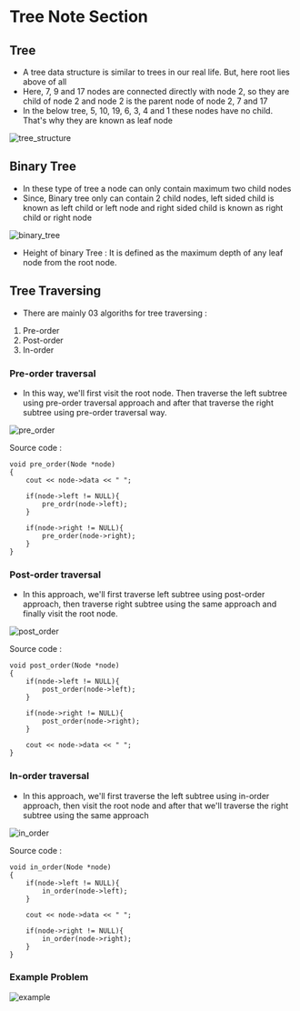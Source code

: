 # Tree Note Section
## Tree 
 * A tree data structure is similar to trees in our real life. But, here root lies above of all
 * Here, 7, 9 and 17 nodes are connected directly with node 2, so they are child of node 2 and node 2 is the parent node of node 2, 7 and 17
 * In the below tree, 5, 10, 19, 6, 3, 4 and 1 these nodes have no child. That's why they are known as leaf node
 
![tree_structure](https://user-images.githubusercontent.com/71670082/214832144-158f078d-e1a6-4cf4-a4c8-2f5fe5f244bb.png)

## Binary Tree
 * In these type of tree a node can only contain maximum two child nodes
 * Since, Binary tree only can contain 2 child nodes, left sided child is known as left child or left node and right sided child is known as right child or right node 

![binary_tree](https://user-images.githubusercontent.com/71670082/214847512-4f4ad81f-af38-4061-a1ec-862491276c1a.png)

 * Height of binary Tree : It is defined as the maximum depth of any leaf node from the root node.

## Tree Traversing
 * There are mainly 03 algoriths for tree traversing :
  01. Pre-order
  02. Post-order
  03. In-order

### Pre-order traversal
 * In this way, we'll first visit the root node. Then traverse the left subtree using pre-order traversal approach and after that traverse the right subtree using pre-order traversal way.

![pre_order](https://user-images.githubusercontent.com/71670082/214854345-126330ab-b3de-4a85-9c4f-e6882ff5a0c9.png)


Source code :

```
void pre_order(Node *node)
{
    cout << node->data << " ";

    if(node->left != NULL){
        pre_ordr(node->left);
    }

    if(node->right != NULL){
        pre_order(node->right);
    }
}
```

### Post-order traversal
 * In this approach, we'll first traverse left subtree using post-order approach, then traverse right subtree using the same approach and finally visit the root node.


![post_order](https://user-images.githubusercontent.com/71670082/214857627-4f02682e-e44e-4c59-94d0-48f3ff7504db.png)

Source code :

```
void post_order(Node *node)
{
    if(node->left != NULL){
        post_order(node->left);
    }

    if(node->right != NULL){
        post_order(node->right);
    }

    cout << node->data << " "; 
}
```

### In-order traversal
 * In this approach, we'll first traverse the left subtree using in-order approach, then visit the root node and after that we'll traverse the right subtree using the same approach


![in_order](https://user-images.githubusercontent.com/71670082/214858011-7e4ecc99-0ddb-4ca6-806b-4668e1792507.png)

Source code :
```
void in_order(Node *node)
{
    if(node->left != NULL){
        in_order(node->left);
    }

    cout << node->data << " ";

    if(node->right != NULL){
        in_order(node->right);
    }
}
```

### Example Problem

![example](https://user-images.githubusercontent.com/71670082/214861254-1d730204-a14b-4424-b9f7-9cf592bc901b.png)
